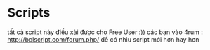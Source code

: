 Scripts
=======
tất cả script này điều xài được cho Free User :)) 
các bạn vào 4rum : http://bolscript.com/forum.php/ để có nhìu script mới hơn hay hơn 
